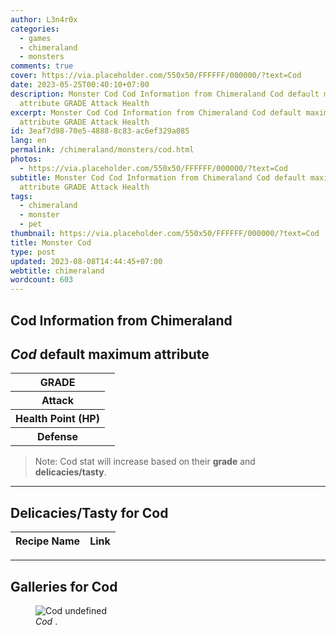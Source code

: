 ```yaml
---
author: L3n4r0x
categories:
  - games
  - chimeraland
  - monsters
comments: true
cover: https://via.placeholder.com/550x50/FFFFFF/000000/?text=Cod
date: 2023-05-25T00:40:10+07:00
description: Monster Cod Cod Information from Chimeraland Cod default maximum
  attribute GRADE Attack Health
excerpt: Monster Cod Cod Information from Chimeraland Cod default maximum
  attribute GRADE Attack Health
id: 3eaf7d98-70e5-4888-8c83-ac6ef329a085
lang: en
permalink: /chimeraland/monsters/cod.html
photos:
  - https://via.placeholder.com/550x50/FFFFFF/000000/?text=Cod
subtitle: Monster Cod Cod Information from Chimeraland Cod default maximum
  attribute GRADE Attack Health
tags:
  - chimeraland
  - monster
  - pet
thumbnail: https://via.placeholder.com/550x50/FFFFFF/000000/?text=Cod
title: Monster Cod
type: post
updated: 2023-08-08T14:44:45+07:00
webtitle: chimeraland
wordcount: 603
---
```


<link
  rel="stylesheet"
  href="https://rawcdn.githack.com/dimaslanjaka/Web-Manajemen/870a349/css/bootstrap-5-3-0-alpha3-wrapper.css"
/>
<section id="bootstrap-wrapper">
  <div data-bs-theme="dark">
    <h2>Cod Information from Chimeraland</h2>
    <h2 id="attribute"><i>Cod</i> default maximum attribute</h2>
    <div class="row">
      <div class="col mb-2">
        <div class="card">
          <div class="card-body">
            <table>
              <tr>
                <th>GRADE</th>
                <td><br /></td>
              </tr>
              <tr>
                <th>Attack</th>
                <td></td>
              </tr>
              <tr>
                <th>Health Point (HP)</th>
                <td></td>
              </tr>
              <tr>
                <th>Defense</th>
                <td></td>
              </tr>
            </table>
          </div>
        </div>
      </div>
    </div>
    <blockquote class="bd-callout bd-callout-warning">
      Note: Cod stat will increase based on their <b>grade</b> and
      <b>delicacies/tasty</b>.
    </blockquote>
    <hr />
    <h2 id="delicacies">Delicacies/Tasty for Cod</h2>
    <div class="card">
      <div class="card-body">
        <div class="table-responsive">
          <table class="table table-striped">
            <thead>
              <tr>
                <th>Recipe Name</th>
                <th>Link</th>
              </tr>
            </thead>
            <tbody></tbody>
          </table>
        </div>
      </div>
    </div>
    <hr />
    <div id="gallery">
      <h2>Galleries for Cod</h2>
      <div class="row">
        <div class="col-lg-6 col-12">
          <figure>
            <img
              src="https://www.webmanajemen.com/undefined"
              alt="Cod undefined"
            />
            <figcaption style="word-wrap: break-word"><i>Cod</i> .</figcaption>
          </figure>
        </div>
      </div>
    </div>
  </div>
</section>